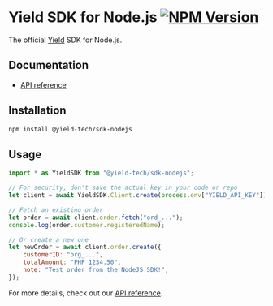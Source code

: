 Yield SDK for Node.js [![NPM Version](https://img.shields.io/npm/v/%40yield-tech%2Fsdk-nodejs)](https://www.npmjs.com/package/@yield-tech/sdk-nodejs)
=====================

The official [Yield](https://www.paywithyield.com) SDK for Node.js.


Documentation
-------------

- [API reference](https://github.com/yield-tech/sdk-nodejs/blob/main/docs/index.md)


Installation
------------

```sh
npm install @yield-tech/sdk-nodejs
```


Usage
-----

```js
import * as YieldSDK from "@yield-tech/sdk-nodejs";

// For security, don't save the actual key in your code or repo
let client = await YieldSDK.Client.create(process.env["YIELD_API_KEY"]);

// Fetch an existing order
let order = await client.order.fetch("ord_...");
console.log(order.customer.registeredName);

// Or create a new one
let newOrder = await client.order.create({
    customerID: "org_...",
    totalAmount: "PHP 1234.50",
    note: "Test order from the NodeJS SDK!",
});
```

For more details, check out our [API reference](https://github.com/yield-tech/sdk-nodejs/blob/main/docs/index.md).
